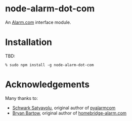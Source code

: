 # node-alarm-dot-com
An [Alarm.com](https://alarm.com/) interface module.

# Installation
TBD:

    % sudo npm install -g node-alarm-dot-com

# Acknowledgements
Many thanks to:

 - [Schwark Satyavolu](https://github.com/schwark), original author of [pyalarmcom](https://github.com/schwark/pyalarmcom)
 - [Bryan Bartow](https://github.com/bryan-bartow), original author of [homebridge-alarm.com](https://github.com/bryan-bartow/homebridge-alarm.com)
